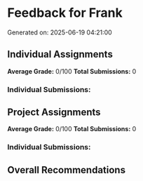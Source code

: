 # Feedback for Frank

Generated on: 2025-06-19 04:21:00

## Individual Assignments

**Average Grade:** 0/100
**Total Submissions:** 0

### Individual Submissions:

## Project Assignments

**Average Grade:** 0/100
**Total Submissions:** 0

### Individual Submissions:

## Overall Recommendations

